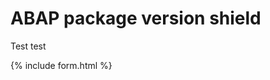 # ABAP package version shield

Test test

<script
  src="https://code.jquery.com/jquery-3.4.1.min.js"
  integrity="sha256-CSXorXvZcTkaix6Yvo6HppcZGetbYMGWSFlBw8HfCJo="
  crossorigin="anonymous"></script>
<div id="text"></div>
<div id="text2"></div>
<div id="text3"></div>
<script>
document.getElementById("text").innerHTML = "Text added by JavaScript code";
</script>
<script src="./demo.js"></script>
{% include form.html %}
